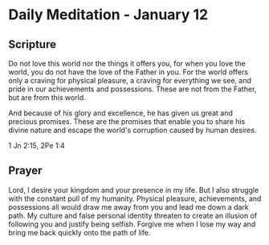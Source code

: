 # Daily Meditation - January 12

## Scripture

Do not love this world nor the things it offers you, for when you love the
world, you do not have the love of the Father in you. For the world offers only
a craving for physical pleasure, a craving for everything we see, and pride in
our achievements and possessions. These are not from the Father, but are from
this world.

And because of his glory and excellence, he has given us great and precious
promises. These are the promises that enable you to share his divine nature and
escape the world's corruption caused by human desires.

1 Jn 2:15,  2Pe 1:4


## Prayer

Lord, I desire your kingdom and your presence in my life.  But I also struggle
with the constant pull of my humanity.  Physical pleasure, achievements, and 
possessions all would draw me away from you and lead me down a dark path.
My culture and false personal identity threaten to create an illusion of following
you and justify being selfish.  Forgive me when I lose my way and bring me
back quickly onto the path of life.

